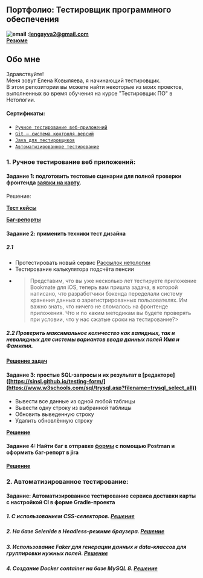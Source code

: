 ## Портфолио: Тестировщик программного обеспечения
  **![email](https://texterra.ru/bitrix/templates/texterra/img/image/mail-icon.svg "lengayva2@gmail.com") :<lengayva2@gmail.com>**  
 **[Резюме](https://disk.yandex.ru/i/AvvtKIjTVF2puQ)** 

  
## Обо мне 
Здравствуйте!
<br>
Меня зовут Елена Ковыляева, я начинающий тестировщик. <br>
В этом репозитории вы можете найти некоторые из моих проектов, выполненных во время обучения на курсе "Тестировщик ПО" в Нетологии.
<br>
   #### Сертификаты:
   * [```Ручное тестирование веб-приложений```](https://disk.yandex.ru/i/A56QVKzFqUoW0w)
   * [```Git — система контроля версий```](https://disk.yandex.ru/i/SzLJydABLZz-aQ)
   * [```Java для тестировщиков```](https://disk.yandex.ru/i/S87ClqXBRdH5Rw)
   * [```Автоматизированное тестирование```](https://disk.yandex.ru/i/nMjlo-tKb1Xz-Q)

### 1. Ручное тестирование веб приложений:
#### Задание 1: подготовить тестовые сценарии для полной проверки фронтенда **[заявки на карту](https://sinsl.github.io/testing-form/)**. 
Решение:

**[Тест кейсы](https://disk.yandex.ru/i/y6qjtnhDbkyo3Q)**

**[Баг-репорты](https://disk.yandex.ru/d/Fe-Xvh-10D63hg)**
#### Задание 2: применить техники тест дизайна
##### 2.1 
* Протестировать новый сервис [Рассылок нетологии](https://l.netology.ru/email#rec37570033)
* Тестирование калькулятора подсчёта пенсии
* >Представим, что вы уже несколько лет тестируете приложение Bookmate для iOS, теперь вам пришла задача, в которой написано, что разработчики бэкенда переделали систему хранения данных о зарегистрированных пользователях. Им важно знать, что ничего не сломалось на фронтенде приложения. Что и по каким методикам вы будете проверять при условии, что у нас сжатые сроки на тестирование?>
##### 2.2 Проверить максимальное количество как валидных, так и невалидных для системы вариантов ввода данных полей Имя и Фамилия.
**[Решение задач](https://disk.yandex.ru/i/SBPSMPXEytelCA)** 
#### Задание 3: простые SQL-запросы и их результат в [редакторе]**([https://sinsl.github.io/testing-form/](https://www.w3schools.com/sql/trysql.asp?filename=trysql_select_all))**
* Вывести все данные из одной любой таблицы
* Вывести одну строку из выбранной таблицы
* Обновить выведенную строку
* Удалить обновлённую строку
  
**[Решение](https://disk.yandex.ru/i/P8PfBc2wUsOsbg)**
#### Задание 4: Найти баг в отправке [формы](https://sinsl.github.io/testing-form/) с помощью Postman и оформить баг-репорт в jira
**[Решение](https://disk.yandex.ru/i/BAqDZTq4q_wGHQ)**
### 2. Автоматизированное тестирование:
#### Задание:	Автоматизированное тестирование сервиса доставки карты с настройкой CI в форме Gradle-проекта
##### 1. С использованием CSS-селекторов. **[Решение](https://github.com/lengayva/Atest4-Selenide)**
##### 2. На базе Selenide в Headless-режиме браузера. **[Решение](https://github.com/lengayva/Atest3-WEB)**
##### 3. Использование Faker для генерации данных и data-классов для группировки нужных полей. **[Решение](https://github.com/lengayva/Atest5-Patterns2)**
##### 4. Создание Docker container на базе MySQL 8. **[Решение](https://github.com/lengayva/Atest8-SQL)**
